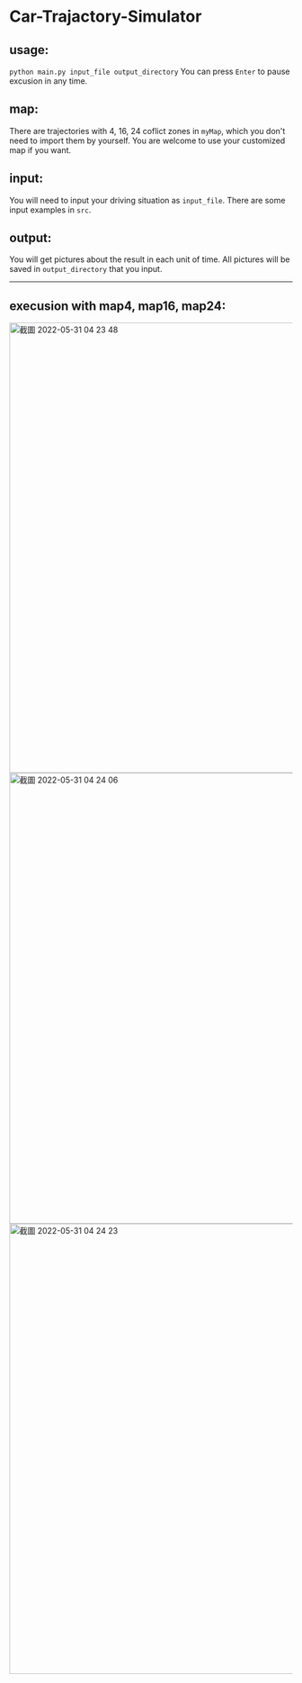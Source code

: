 # Car-Trajactory-Simulator

## usage:
`python main.py input_file output_directory`
You can press `Enter` to pause excusion in any time.

## map:
There are trajectories with 4, 16, 24 coflict zones in `myMap`, which you don't need to import them by yourself. You are welcome to use your customized map if you want.

## input:
You will need to input your driving situation as `input_file`. There are some input examples in `src`.

## output:
You will get pictures about the result in each unit of time. All pictures will be saved in `output_directory` that you input.

---

## execusion with map4, map16, map24:
<img width="800" alt="截圖 2022-05-31 04 23 48" src="https://user-images.githubusercontent.com/45334378/171055713-dad7b5d5-9df0-4234-8213-0d319f162b2d.png">

<img width="801" alt="截圖 2022-05-31 04 24 06" src="https://user-images.githubusercontent.com/45334378/171055791-0aacdebe-6df2-4eb0-9a98-82159c1700ed.png">

<img width="800" alt="截圖 2022-05-31 04 24 23" src="https://user-images.githubusercontent.com/45334378/171056021-373c176b-244e-4c27-ab59-de94824b0901.png">

